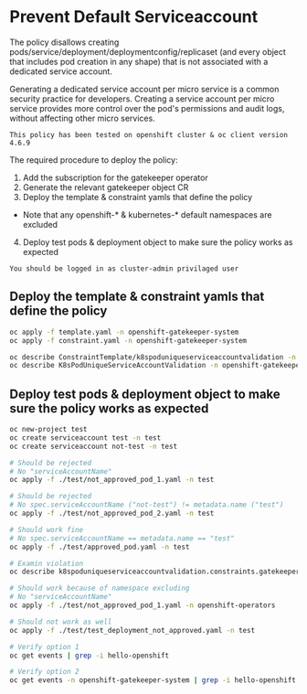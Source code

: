 # Prevent Default Serviceaccount

The policy disallows creating pods/service/deployment/deploymentconfig/replicaset (and every object that includes pod creation in any shape) that is not associated with a dedicated service account.

Generating a dedicated service account per micro service is a common security practice for developers. Creating a service account per micro service provides more control over the pod's permissions and audit logs, without affecting other micro services.

`This policy has been tested on openshift cluster & oc client version 4.6.9`

The required procedure to deploy the policy:

1. Add the subscription for the gatekeeper operator
2. Generate the relevant gatekeeper object CR
3. Deploy the template & constraint yamls that define the policy
* Note that any openshift-* & kubernetes-* default namespaces are excluded
4. Deploy test pods & deployment object to make sure the policy works as expected

`You should be logged in as cluster-admin privilaged user`

## Deploy the template & constraint yamls that define the policy

```bash
oc apply -f template.yaml -n openshift-gatekeeper-system
oc apply -f constraint.yaml -n openshift-gatekeeper-system

oc describe ConstraintTemplate/k8spoduniqueserviceaccountvalidation -n openshift-gatekeeper-system
oc describe K8sPodUniqueServiceAccountValidation -n openshift-gatekeeper-system
```

## Deploy test pods & deployment object to make sure the policy works as expected
```bash
oc new-project test
oc create serviceaccount test -n test
oc create serviceaccount not-test -n test

# Should be rejected
# No "serviceAccountName"
oc apply -f ./test/not_approved_pod_1.yaml -n test

# Should be rejected
# No spec.serviceAccountName ("not-test") != metadata.name ("test") 
oc apply -f ./test/not_approved_pod_2.yaml -n test

# Should work fine
# No spec.serviceAccountName == metadata.name == "test"
oc apply -f ./test/approved_pod.yaml -n test

# Examin violation
oc describe k8spoduniqueserviceaccountvalidation.constraints.gatekeeper.sh/pod-unique-serviceaccount-validation -n openshift-gatekeeper-system

# Should work because of namespace excluding
# No "serviceAccountName"
oc apply -f ./test/not_approved_pod_1.yaml -n openshift-operators

# Should not work as well
oc apply -f ./test/test_deployment_not_approved.yaml -n test

# Verify option 1
oc get events | grep -i hello-openshift

# Verify option 2
oc get events -n openshift-gatekeeper-system | grep -i hello-openshift
```
